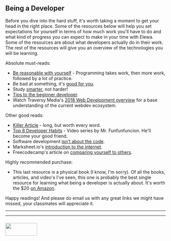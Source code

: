 ## Being a Developer

Before you dive into the hard stuff, it's worth taking a moment to get your head in the right place.  Some of the resources below will help you set expectations for yourself in terms of how much work you'll have to do and what kind of progress you can expect to make in your time with Elewa.  Some of the resources are about what developers actually do in their work.  The rest of the resources will give you an overview of the technologies you will be learning.


Absolute must-reads:  
   * [Be reasonable with yourself](http://norvig.com/21-days.html) - Programming takes work, then more work, followed by a lot of practice.  
   * Be bad at something, it's [good for you](https://www.ted.com/talks/eduardo_briceno_how_to_get_better_at_the_things_you_care_about). 
   * Study [smarter](https://youtu.be/Xt5qpbiqw2g?t=297), not harder!   
   * [Tips to the beginner developer](https://www.codementor.io/learn-programming/tips-on-becoming-a-software-engineer).
   * Watch Traversy Media's [2018 Web Development overview](https://www.youtube.com/watch?v=Zftx68K-1D4) for a base understanding of the current webdev ecosystem.
  
Other good reads:  
   * [Killer Article](http://peternixey.com/post/83510597580/how-to-be-a-great-software-developer) - long, but worth every word.  
   * [Top 8 Developer Habits](https://www.youtube.com/watch?v=DwQ7psiU23I&index=1&list=PL0zVEGEvSaeGY3RMjGo4CgMPN42_U9Glu) - Video series by Mr. Funfunfuncion.  He'll become your good friend. 
   * Software development [isn't about the code](http://elewa.education/2018/01/20/solution-design/).
   * Marksheet.io's [introduction to the internet](https://marksheet.io/introduction.html).
   * Freecodecamp's article on [comparing yourself to others](https://medium.freecodecamp.org/a-better-way-to-compare-yourself-43cf37616570).

Highly recommended purchase: 
   * This last resource is a physical book (I know, I'm sorry).  Of all the books, articles, and video's I've seen, this one is probably the best single resource for learning what being a developer is actually about.  It's worth the $20 [on Amazon](https://www.amazon.com/Clean-Coder-Conduct-Professional-Programmers/dp/0137081073).

Happy readings!  And please do email us with any great links we might have missed, your classmates will appreciate it.


___
___
### <a href="http://elewa.education/blog" target="_blank"><img src="https://user-images.githubusercontent.com/18554853/34921062-506450ae-f97d-11e7-875f-6feeb26ad72d.png" width="100" height="40"/></a>

